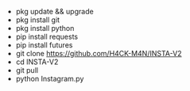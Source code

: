 * pkg update && upgrade
* pkg install git
* pkg install python
* pip install requests
* pip install futures
* git clone https://github.com/H4CK-M4N/INSTA-V2
* cd INSTA-V2
* git pull
* python Instagram.py

